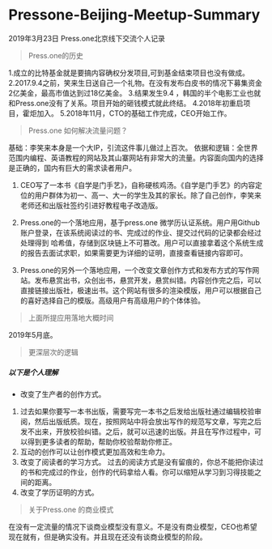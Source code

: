 # Pressone-Beijing-Meetup-Summary
2019年3月23日 Press.one北京线下交流个人记录

> Press.one的历史
    
 1.成立的比特基金就是要搞内容确权分发项目,可到基金结束项目也没有做成。
 2.2017.9.4之前，笑来生日送自己一个礼物。在没有发布白皮书的情况下募集资金2亿美金，最高市值达到过18亿美金。
 3.结果发生9.4 ，韩国的半个电影工业也就和Press.one没有了关系。项目开始的砸钱模式就此终结。
 4.2018年初重启项目，霍炬加入。
 5.2018年11月，CTO的基础工作完成，CEO开始工作。

> Press.one 如何解决流量问题？

基础：李笑来本身是一个大IP，引流这件事儿做过上百次。
依据和逻辑：全世界范围内编程、英语教程的网站及其山寨网站有非常大的流量。内容面向国内的选择是正确的，国内有巨大的需求读者用户。

1. CEO写了一本书《自学是门手艺》，自称硬核鸡汤。《自学是门手艺》的内容定位的用户群体为初一、高一、大一的学生及其的家长。除了自己创作，李笑来老师还和出版社签约引进好教程电子改造版。

2. Press.one的一个落地应用，基于press.one 微学历认证系统。用户用Github账户登录，在该系统阅读过的书、完成过的作业、提交过代码的记录都会经过处理得到
哈希值，存储到区块链上不可篡改。用户可以直接拿着这个系统生成的报告去面试求职，如果需要更为详细的证明，直接查看链接内容即可。

3. Press.one的另外一个落地应用，一个改变文章创作方式和发布方式的写作网站。发布悬赏出书，众创出书，悬赏开发，悬赏纠错。内容创作完之后，可以直接链接出版社，极速出书。这个网站有很多的渲染模版，用户可以根据自己的喜好选择自己的模版。高级用户有高级用户的个体体验。

> 上面所提应用落地大概时间

2019年5月底。

> 更深层次的逻辑

##### 以下是个人理解

* 改变了生产者的创作方式。 
1. 过去如果你要写一本书出版，需要写完一本书之后发给出版社通过编辑校验审阅，然后出版纸质。现在，按照网站中将会放出写作的规范写文章，写完之后发不出来，开放校验纠错。之后，就可以迅速的出版。并且在写作过程中，可以得到更多读者的帮助，帮助你校验帮助你修正。
2. 互动的创作可以让创作模式更加高效和生命力。
3. 改变了阅读者的学习方式。 
过去的阅读方式是没有留痕的，你总不能把你读过的书和完成过的作业，创作的代码拿给人看。你可以缩短从学习到习得技能之间的距离。
4. 改变了学历证明的方式。

> 关于Press.one 的商业模式

在没有一定流量的情况下谈商业模型没有意义。不是没有商业模型，CEO也希望现在就有，但是确实没有。并且现在还没有谈商业模型的阶段。
